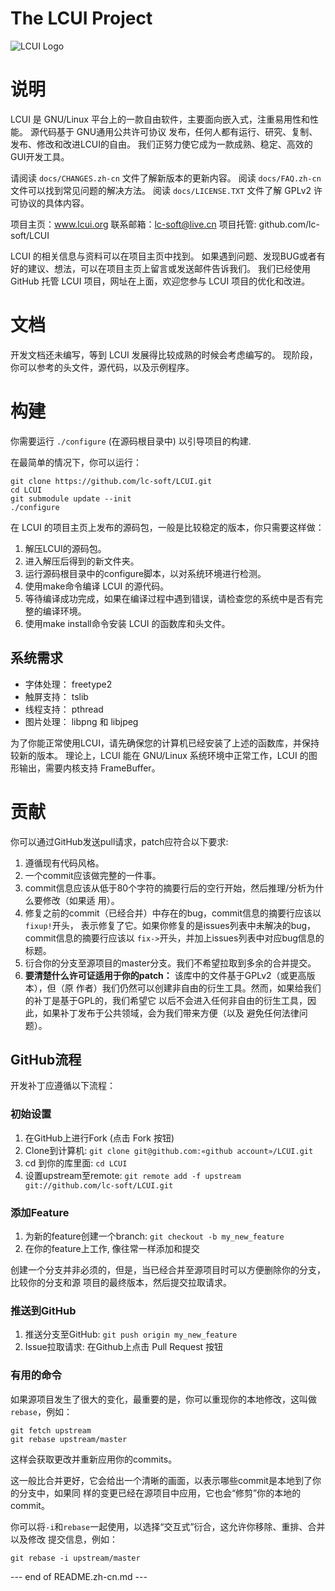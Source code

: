 # The LCUI Project

![LCUI Logo](https://raw.github.com/lc-soft/LCUI/gh-pages/files/images/lc-soft-logo.png)

# 说明

LCUI 是 GNU/Linux 平台上的一款自由软件，主要面向嵌入式，注重易用性和性能。
源代码基于 GNU通用公共许可协议 发布，任何人都有运行、研究、复制、发布、修改和改进LCUI的自由。
我们正努力使它成为一款成熟、稳定、高效的GUI开发工具。

请阅读 `docs/CHANGES.zh-cn` 文件了解新版本的更新内容。
阅读 `docs/FAQ.zh-cn` 文件可以找到常见问题的解决方法。
阅读 `docs/LICENSE.TXT`  文件了解 GPLv2 许可协议的具体内容。

项目主页：www.lcui.org
联系邮箱：lc-soft@live.cn
项目托管: github.com/lc-soft/LCUI

LCUI 的相关信息与资料可以在项目主页中找到。
如果遇到问题、发现BUG或者有好的建议、想法，可以在项目主页上留言或发送邮件告诉我们。
我们已经使用 GitHub 托管 LCUI 项目，网址在上面，欢迎您参与 LCUI 项目的优化和改进。


# 文档

开发文档还未编写，等到 LCUI 发展得比较成熟的时候会考虑编写的。
现阶段，你可以参考的头文件，源代码，以及示例程序。

# 构建

你需要运行 `./configure` (在源码根目录中) 以引导项目的构建. 

在最简单的情况下，你可以运行：

	git clone https://github.com/lc-soft/LCUI.git
	cd LCUI
	git submodule update --init
	./configure

在 LCUI 的项目主页上发布的源码包，一般是比较稳定的版本，你只需要这样做：

1.	解压LCUI的源码包。
2.	进入解压后得到的新文件夹。
3.	运行源码根目录中的configure脚本，以对系统环境进行检测。
4.	使用make命令编译 LCUI 的源代码。
5.	等待编译成功完成，如果在编译过程中遇到错误，请检查您的系统中是否有完整的编译环境。
6.	使用make install命令安装 LCUI 的函数库和头文件。

## 系统需求

* 字体处理： freetype2
* 触屏支持： tslib
* 线程支持： pthread
* 图片处理： libpng 和 libjpeg

为了你能正常使用LCUI，请先确保您的计算机已经安装了上述的函数库，并保持较新的版本。
理论上，LCUI 能在 GNU/Linux 系统环境中正常工作，LCUI 的图形输出，需要内核支持 FrameBuffer。

# 贡献

你可以通过GitHub发送pull请求，patch应符合以下要求:

1. 遵循现有代码风格。
2. 一个commit应该做完整的一件事。
3. commit信息应该从低于80个字符的摘要行后的空行开始，然后推理/分析为什么要修改（如果适
   用）。
4. 修复之前的commit（已经合并）中存在的bug，commit信息的摘要行应该以`fixup!`开头，
   表示修复了它。如果你修复的是issues列表中未解决的bug，commit信息的摘要行应该以
   `fix->`开头，并加上issues列表中对应bug信息的标题。
5. 衍合你的分支至源项目的master分支。我们不希望拉取到多余的合并提交。
6. **要清楚什么许可证适用于你的patch：** 该库中的文件基于GPLv2（或更高版本），但（原
   作者）我们仍然可以创建非自由的衍生工具。然而，如果给我们的补丁是基于GPL的，我们希望它
   以后不会进入任何非自由的衍生工具，因此，如果补丁发布于公共领域，会为我们带来方便（以及
   避免任何法律问题）。


## GitHub流程

开发补丁应遵循以下流程：

### 初始设置

1.	在GitHub上进行Fork (点击 Fork 按钮)
2.	Clone到计算机: `git clone git@github.com:«github account»/LCUI.git`
3.	cd 到你的库里面: `cd LCUI`
4.	设置upstream至remote: `git remote add -f upstream git://github.com/lc-soft/LCUI.git`

### 添加Feature

1.	为新的feature创建一个branch: `git checkout -b my_new_feature`
2.	在你的feature上工作, 像往常一样添加和提交

创建一个分支并非必须的，但是，当已经合并至源项目时可以方便删除你的分支，比较你的分支和源
项目的最终版本，然后提交拉取请求。

### 推送到GitHub

1.	推送分支至GitHub: `git push origin my_new_feature`
2.	Issue拉取请求: 在Github上点击 Pull Request 按钮

### 有用的命令

如果源项目发生了很大的变化，最重要的是，你可以重现你的本地修改，这叫做`rebase`，例如：

	git fetch upstream
	git rebase upstream/master

这样会获取更改并重新应用你的commits。

这一般比合并更好，它会给出一个清晰的画面，以表示哪些commit是本地到了你的分支中，如果同
样的变更已经在源项目中应用，它也会“修剪”你的本地的commit。

你可以将`-i`和`rebase`一起使用，以选择“交互式”衍合，这允许你移除、重排、合并以及修改
提交信息，例如：

	git rebase -i upstream/master


--- end of README.zh-cn.md ---
